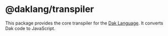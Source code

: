 # @daklang/transpiler

This package provides the core transpiler for the [Dak
Language](https://www.daklang.com/). It converts Dak code to JavaScript.
